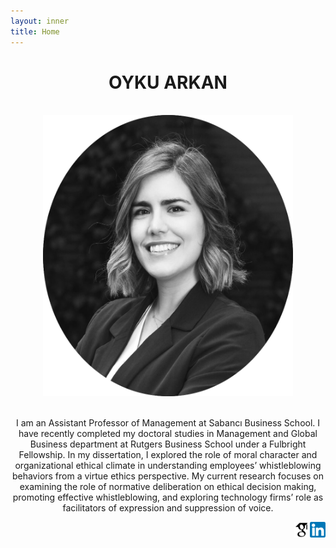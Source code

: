```yaml
---
layout: inner
title: Home
---
```

# <center> OYKU ARKAN

<p align="center">
	<br />
  <img style="height:450px;width:400px" src="/assets/pics/profile1122.png">
<!--   <img style="height:450px;width:490px" src="/assets/pics/oyku_profile_round.png"> -->
</p>
<!-- <p align="center">
	<br />
  <img style="height:300px;width:478px" src="/assets/pics/profile_whole.jpg">
</p> -->

<p align="center">
	<br />
	I am an Assistant Professor of Management at Sabancı Business School. I have recently completed my doctoral studies in Management and Global Business department at Rutgers Business School under a Fulbright Fellowship. In my dissertation, I explored the role of moral character and organizational ethical climate in understanding employees’ whistleblowing behaviors from a virtue ethics perspective. My current research focuses on examining the role of normative deliberation on ethical decision making, promoting effective whistleblowing, and exploring technology firms’ role as facilitators of expression and suppression of voice.
</p>

[<img align="right" src="assets/images/linkedinicon.png" style="height:25px;width:25px">](https://www.linkedin.com/in/oyku-arkan-429b1130/)
[<img align="right" src="assets/images/scholaricon.png" style="height:25px;width:25px">](https://scholar.google.com/citations?user=TUd4wUoAAAAJ&hl=tr&oi=ao)
